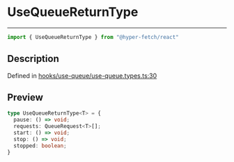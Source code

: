 

# UseQueueReturnType

<div class="api-docs__separator" data-reactroot="">

---

</div><div class="api-docs__import" data-reactroot="">

```ts
import { UseQueueReturnType } from "@hyper-fetch/react"
```

</div><div class="api-docs__section">

## Description

</div><div class="api-docs__description"><span class="api-docs__do-not-parse">



</span></div><p class="api-docs__definition">

Defined in [hooks/use-queue/use-queue.types.ts:30](https://github.com/BetterTyped/hyper-fetch/blob/7e232edb/packages/react/src/hooks/use-queue/use-queue.types.ts#L30)

</p><div class="api-docs__section">

## Preview

</div><div class="api-docs__preview type">

```ts
type UseQueueReturnType<T> = {
  pause: () => void; 
  requests: QueueRequest<T>[]; 
  start: () => void; 
  stop: () => void; 
  stopped: boolean; 
}
```

</div>